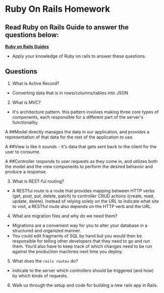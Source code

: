 # Ruby On Rails Homework

## Read Ruby on Rails Guide to answer the questions below:
**[Ruby on Rails Guides](https://guides.rubyonrails.org/)**
- Apply your knowledge of Ruby on rails to answer these questions.

## Questions
1. What is Active Record? 
- Converting data that is in rows/columns/tables into JSON
2. What is MVC?
- It's architecture pattern. this pattern involves making three core types of components, each responsible for a different part of the server's functionality.

A ##Model directly manages the data in our application, and provides a representation of that data for the rest of the application to use.

A ##View is like it sounds - it's data that gets sent back to the client for the user to consume.

A ##Controller responds to user requests as they come in, and utilizes both the model and the view components to perform the desired behavior and produce a response.

3. What is REST-ful routing?
- A RESTful route is a route that provides mapping between HTTP verbs (get, post, put, delete, patch) to controller CRUD actions (create, read, update, delete). Instead of relying solely on the URL to indicate what site to visit, a RESTful route also depends on the HTTP verb and the URL.

4. What are migration files and why do we need them?
- Migrations are a convenient way for you to alter your database in a structured and organized manner. 
- You could edit fragments of SQL by hand but you would then be responsible for telling other developers that they need to go and run them. You’d also have to keep track of which changes need to be run against the production machines next time you deploy.

5. What does the `rails routes` do?
- indicate to the server which controllers should be triggered (and how) by which kinds of requests.

6. Walk us through the setup and code for building a new rails app in Rails.


